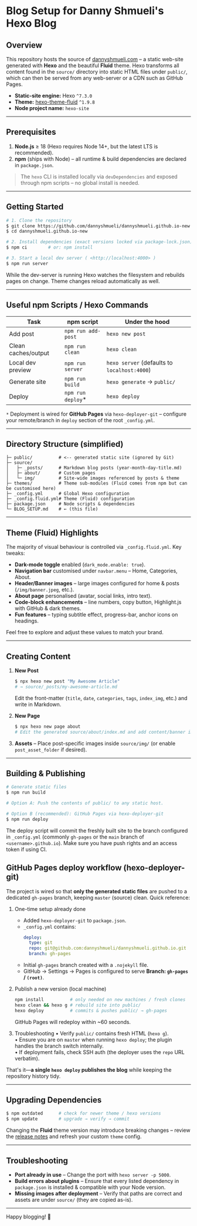 # Blog Setup for Danny Shmueli's Hexo Blog

## Overview

This repository hosts the source of [dannyshmueli.com](https://dannyshmueli.com) – a static web-site generated with **Hexo** and the beautiful **Fluid** theme.  Hexo transforms all content found in the `source/` directory into static HTML files under `public/`, which can then be served from any web-server or a CDN such as GitHub Pages.

* **Static-site engine:** Hexo `^7.3.0`
* **Theme:** [hexo-theme-fluid](https://github.com/fluid-dev/hexo-theme-fluid) `^1.9.8`
* **Node project name:** `hexo-site`

---

## Prerequisites

1. **Node.js** ≥ 18 (Hexo requires Node 14+, but the latest LTS is recommended).
2. **npm** (ships with Node) – all runtime & build dependencies are declared in `package.json`.

> The `hexo` CLI is installed locally via `devDependencies` and exposed through npm scripts – no global install is needed.

---

## Getting Started

```bash
# 1. Clone the repository
$ git clone https://github.com/dannyshmueli/dannyshmueli.github.io-new.git
$ cd dannyshmueli.github.io-new

# 2. Install dependencies (exact versions locked via package-lock.json)
$ npm ci        # or: npm install

# 3. Start a local dev server ( <http://localhost:4000> )
$ npm run server
```

While the dev-server is running Hexo watches the filesystem and rebuilds pages on change.  Theme changes reload automatically as well.

---

## Useful npm Scripts / Hexo Commands

| Task                | npm script        | Under the hood               |
|---------------------|-------------------|------------------------------|
| Add post            | `npm run add-post`| `hexo new post`                 |
| Clean caches/output | `npm run clean`   | `hexo clean`                 |
| Local dev preview   | `npm run server`  | `hexo server` (defaults to `localhost:4000`) |
| Generate site       | `npm run build`   | `hexo generate` → `public/`  |
| Deploy              | `npm run deploy`* | `hexo deploy`                |

`*` Deployment is wired for **GitHub Pages** via `hexo-deployer-git` – configure your remote/branch in `deploy` section of the root `_config.yml`.

---

## Directory Structure (simplified)

```text
├─ public/          # <-- generated static site (ignored by Git)
├─ source/
│   ├─ _posts/      # Markdown blog posts (year-month-day-title.md)
│   ├─ about/       # Custom pages
│   └─ img/         # Site-wide images referenced by posts & theme
├─ themes/          # Theme sub-modules (Fluid comes from npm but can be customised here)
├─ _config.yml      # Global Hexo configuration
├─ _config.fluid.yml# Theme (Fluid) configuration
├─ package.json     # Node scripts & dependencies
└─ BLOG_SETUP.md    # ← (this file)
```

---

## Theme (Fluid) Highlights

The majority of visual behaviour is controlled via `_config.fluid.yml`.  Key tweaks:

* **Dark-mode toggle** enabled (`dark_mode.enable: true`).
* **Navigation bar** customised under `navbar.menu` – Home, Categories, About.
* **Header/Banner images** – large images configured for home & posts (`/img/banner.jpeg`, etc.).
* **About page** personalised (avatar, social links, intro text).
* **Code-block enhancements** – line numbers, copy button, Highlight.js with GitHub & dark themes.
* **Fun features** – typing subtitle effect, progress-bar, anchor icons on headings.

Feel free to explore and adjust these values to match your brand.

---

## Creating Content

1. **New Post**
   ```bash
   $ npx hexo new post "My Awesome Article"
   # → source/_posts/my-awesome-article.md
   ```
   Edit the front-matter (`title`, `date`, `categories`, `tags`, `index_img`, etc.) and write in Markdown.

2. **New Page**
   ```bash
   $ npx hexo new page about
   # Edit the generated source/about/index.md and add content/banner images.
   ```

3. **Assets** – Place post-specific images inside `source/img/` (or enable `post_asset_folder` if desired).

---

## Building & Publishing

```bash
# Generate static files
$ npm run build

# Option A: Push the contents of public/ to any static host.

# Option B (recommended): GitHub Pages via hexo-deployer-git
$ npm run deploy
```

The deploy script will commit the freshly built site to the branch configured in `_config.yml` (commonly `gh-pages` or the `main` branch of `<username>.github.io`).  Make sure you have push rights and an access token if using CI.

## GitHub Pages deploy workflow (hexo-deployer-git)

The project is wired so that **only the generated static files** are pushed to a dedicated `gh-pages` branch, keeping `master` (source) clean.  Quick reference:

1. One-time setup already done
   * Added `hexo-deployer-git` to `package.json`.
   * `_config.yml` contains:
     ```yaml
     deploy:
       type: git
       repo: git@github.com:dannyshmueli/dannyshmueli.github.io.git
       branch: gh-pages
     ```
   * Initial `gh-pages` branch created with a `.nojekyll` file.
   * GitHub → Settings → Pages is configured to serve **Branch: `gh-pages` / `(root)`**.

2. Publish a new version (local machine)
   ```bash
   npm install          # only needed on new machines / fresh clones
   hexo clean && hexo g # rebuild site into public/
   hexo deploy          # commits & pushes public/ → gh-pages
   ```
   GitHub Pages will redeploy within ~60 seconds.

3. Troubleshooting
   • Verify `public/` contains fresh HTML (`hexo g`).  
   • Ensure you are on `master` when running `hexo deploy`; the plugin handles the branch switch internally.  
   • If deployment fails, check SSH auth (the deployer uses the `repo` URL verbatim).

That's it—**a single `hexo deploy` publishes the blog** while keeping the repository history tidy.

---

## Upgrading Dependencies

```bash
$ npm outdated      # check for newer theme / hexo versions
$ npm update        # upgrade → verify → commit
```

Changing the **Fluid** theme version may introduce breaking changes – review the [release notes](https://github.com/fluid-dev/hexo-theme-fluid/releases) and refresh your custom `theme` config.

---

## Troubleshooting

* **Port already in use** – Change the port with `hexo server -p 5000`.
* **Build errors about plugins** – Ensure that every listed dependency in `package.json` is installed & compatible with your Node version.
* **Missing images after deployment** – Verify that paths are correct and assets are under `source/` (they are copied as-is).

---

Happy blogging! 🎉 